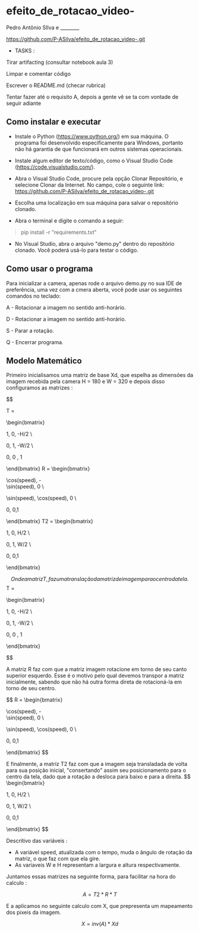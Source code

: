 # efeito_de_rotacao_video-

Pedro Antônio SIlva e ________

https://github.com/P-ASilva/efeito_de_rotacao_video-.git

- TASKS :

Tirar artifacting (consultar notebook aula 3)

Limpar e comentar código

Escrever o README.md (checar rubrica)

Tentar fazer até o requisito A, depois a gente vê se ta com vontade de seguir adiante

## Como instalar e executar

- Instale o Python (https://www.python.org/) em sua máquina. O programa foi desenvolvido especificamente para Windows, portanto não há garantia de que funcionará em outros sistemas operacionais.

- Instale algum editor de texto/código, como o Visual Studio Code (https://code.visualstudio.com/).

- Abra o Visual Studio Code, procure pela opção Clonar Repositório, e selecione Clonar da Internet. No campo, cole o seguinte link: https://github.com/P-ASilva/efeito_de_rotacao_video-.git

- Escolha uma localização em sua máquina para salvar o repositório clonado.

- Abra o terminal e digite o comando a seguir:

> pip install -r "requirements.txt"

- No Visual Studio, abra o arquivo "demo.py" dentro do repositório clonado. Você poderá usá-lo para testar o código.

## Como usar o programa

Para inicializar a camera, apenas rode o arquivo demo.py no sua IDE de preferência, uma vez com a cmera aberta, você pode usar os seguintes comandos no teclado:

A - Rotacionar a imagem no sentido anti-horário.

D - Rotacionar a imagem no sentido anti-horário.

S - Parar a rotação.

Q - Encerrar programa.

## Modelo Matemático

Primeiro inicialisamos uma matriz de base Xd, que espelha as dimensões da imagem recebida pela camera H = 180 e W = 320 e depois disso configuramos as matrizes :

$$

T =

\begin{bmatrix}

1, 0, -H/2 \\

0, 1, -W/2 \\

0, 0 , 1

\end{bmatrix}
R =
\begin{bmatrix}

\cos(speed), -\
\sin(speed), 0 \\

\sin(speed), \cos(speed), 0 \\

0, 0,1

\end{bmatrix}
T2 =
\begin{bmatrix}

1, 0, H/2 \\

0, 1, W/2 \\

0, 0,1

\end{bmatrix}

$$
Onde a matriz T, faz uma translação da matriz de imagem para o centro da tela.
$$
T =

\begin{bmatrix}

1, 0, -H/2 \\

0, 1, -W/2 \\

0, 0 , 1

\end{bmatrix}

$$

A matriz R faz com que a matriz imagem rotacione em torno de seu canto superior esquerdo. Esse é o motivo pelo qual devemos transpor a matriz inicialmente, sabendo que não há outra forma direta de rotacioná-la em torno de seu centro. 

$$
R =
\begin{bmatrix}

\cos(speed), -\
\sin(speed), 0 \\

\sin(speed), \cos(speed), 0 \\

0, 0,1

\end{bmatrix}
$$

E finalmente, a matriz T2 faz com que a imagem seja transladada de volta para sua posição inicial, "consertando" assim seu posicionamento para o centro da tela, dado que a rotação a desloca para baixo e para a direita.
$$
\begin{bmatrix}

1, 0, H/2 \\

0, 1, W/2 \\

0, 0,1

\end{bmatrix}
$$

Descritivo das variáveis :

- A variável speed, atualizada com o tempo, muda o ângulo de rotação da matriz, o que faz com que ela gire.
- As variaveis W e H representam a largura e altura respectivamente.


Juntamos essas matrizes na seguinte forma, para facilitar na hora do calculo :  

$$
A = T2 * R * T 
$$

E a aplicamos no seguinte calculo com X, que prepresenta um mapeamento dos pixeis da imagem.

$$
X = inv(A) * Xd
$$